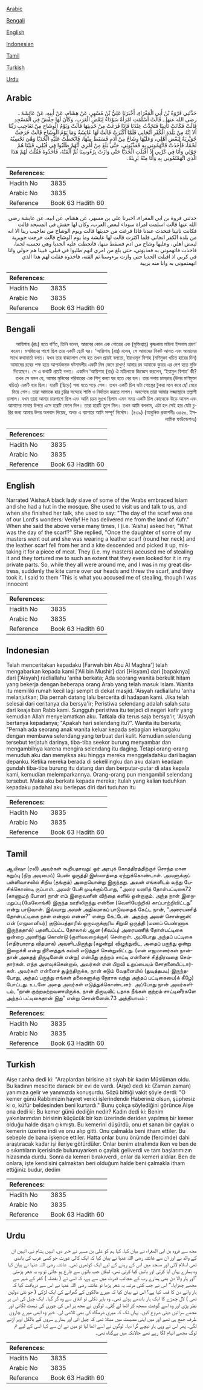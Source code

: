 [Arabic](#arabic)

[Bengali](#bengali)

[English](#english)

[Indonesian](#indonesian)

[Tamil](#tamil)

[Turkish](#turkish)

[Urdu](#urdu)

## Arabic


<div dir="rtl" lang="ar" style={{fontSize:'larger',backgroundColor:'#f8f9fa',padding:20}}>
حَدَّثَنِي فَرْوَةُ بْنُ أَبِي الْمَغْرَاءِ، أَخْبَرَنَا عَلِيُّ بْنُ مُسْهِرٍ، عَنْ هِشَامٍ، عَنْ أَبِيهِ، عَنْ عَائِشَةَ ـ رضى الله عنها ـ قَالَتْ أَسْلَمَتِ امْرَأَةٌ سَوْدَاءُ لِبَعْضِ الْعَرَبِ، وَكَانَ لَهَا حِفْشٌ فِي الْمَسْجِدِ قَالَتْ فَكَانَتْ تَأْتِينَا فَتَحَدَّثُ عِنْدَنَا فَإِذَا فَرَغَتْ مِنْ حَدِيثِهَا قَالَتْ وَيَوْمُ الْوِشَاحِ مِنْ تَعَاجِيبِ رَبِّنَا أَلاَ إِنَّهُ مِنْ بَلْدَةِ الْكُفْرِ أَنْجَانِي فَلَمَّا أَكْثَرَتْ قَالَتْ لَهَا عَائِشَةُ وَمَا يَوْمُ الْوِشَاحِ قَالَتْ خَرَجَتْ جُوَيْرِيَةٌ لِبَعْضِ أَهْلِي، وَعَلَيْهَا وِشَاحٌ مِنْ أَدَمٍ فَسَقَطَ مِنْهَا، فَانْحَطَّتْ عَلَيْهِ الْحُدَيَّا وَهْىَ تَحْسِبُهُ لَحْمًا، فَأَخَذَتْ فَاتَّهَمُونِي بِهِ فَعَذَّبُونِي، حَتَّى بَلَغَ مِنْ أَمْرِي أَنَّهُمْ طَلَبُوا فِي قُبُلِي، فَبَيْنَا هُمْ حَوْلِي وَأَنَا فِي كَرْبِي إِذْ أَقْبَلَتِ الْحُدَيَّا حَتَّى وَازَتْ بِرُءُوسِنَا ثُمَّ أَلْقَتْهُ، فَأَخَذُوهُ فَقُلْتُ لَهُمْ هَذَا الَّذِي اتَّهَمْتُمُونِي بِهِ وَأَنَا مِنْهُ بَرِيئَةٌ‏.‏
</div>
<div style={{backgroundColor:'#f8f9fa',padding:20, marginBottom: 10}}><table> <thead> <tr> <th>References:</th> <th></th> </tr> </thead> <tbody><tr><td>Hadith No</td><td>3835</td></tr><tr><td>Arabic No</td><td>3835</td></tr><tr><td>Reference</td><td>Book 63 Hadith 60</td></tr></tbody></table></div>


<div dir="rtl" lang="ar" style={{fontSize:'larger',backgroundColor:'#f8f9fa',padding:20}}>
حدثني فروة بن ابي المغراء، اخبرنا علي بن مسهر، عن هشام، عن ابيه، عن عايشة رضى الله عنها قالت اسلمت امراة سوداء لبعض العرب، وكان لها حفش في المسجد قالت فكانت تاتينا فتحدث عندنا فاذا فرغت من حديثها قالت ويوم الوشاح من تعاجيب ربنا الا انه من بلدة الكفر انجاني فلما اكثرت قالت لها عايشة وما يوم الوشاح قالت خرجت جويرية لبعض اهلي، وعليها وشاح من ادم فسقط منها، فانحطت عليه الحديا وهى تحسبه لحما، فاخذت فاتهموني به فعذبوني، حتى بلغ من امري انهم طلبوا في قبلي، فبينا هم حولي وانا في كربي اذ اقبلت الحديا حتى وازت برءوسنا ثم القته، فاخذوه فقلت لهم هذا الذي اتهمتموني به وانا منه بريية
</div>
<div style={{backgroundColor:'#f8f9fa',padding:20, marginBottom: 10}}><table> <thead> <tr> <th>References:</th> <th></th> </tr> </thead> <tbody><tr><td>Hadith No</td><td>3835</td></tr><tr><td>Arabic No</td><td>3835</td></tr><tr><td>Reference</td><td>Book 63 Hadith 60</td></tr></tbody></table></div>

## Bengali


<div dir="rtl" lang="bn" style={{fontSize:'larger',backgroundColor:'#f8f9fa',padding:20}}>
‘আয়িশাহ (রাঃ) হতে বর্ণিত, তিনি বলেন, আরবের কোন এক গোত্রের এক (মুক্তিপ্রাপ্ত) কৃষ্ণকায় মহিলা ইসলাম গ্রহণ করেন। মসজিদের পাশে ছিল তার একটি ছোট ঘর। ‘আয়িশাহ (রাঃ) বলেন, সে আমাদের নিকট আসত এবং আমাদের সাথে কথাবার্তা বলত। যখন তার বাক্যালাপ শেষ হত তখন প্রায়ই বলতো, ইয়াওমূল বিশাহ (মণিমুক্তা খচিত হারের দিন) আমাদের রবের পক্ষ হতে আশ্চর্যজনক ঘটনাবলীর একটি দিন জেনে রাখুন! আমার রব আমাকে কুফর এর দেশ হতে মুক্তি দিয়েছেন। সে এ কথাটি প্রায়ই বলত। একদিন ‘আয়িশাহ (রাঃ) ঐ মহিলাকে জিজ্ঞেস করলেন, ‘ইয়ামুল বিশাহ’ কী? তখন সে বলল যে, আমার মুনিবের পরিবারের এক শিশু কন্যা ঘর হতে বের হল। তার গলায় চামড়ার (উপর মণিমুক্তা খচিত) একটি হার ছিল। হারটি (ছিড়ে) গলা হতে পড়ে গেল। তখন একটি চিল ওটা গোশ্তের টুকরা মনে করে ছোঁ মেরে নিয়ে গেল। তারা আমাকে হার চুরির সন্দেহে শাস্তি ও নির্যাতন করতে লাগল। অবশেষে তারা আমার লজ্জাস্থানে তল্লাশী চালাল। যখন তারা আমার চারপাশে ছিল এবং আমি চরম দুঃখে ছিলাম এমন সময় একটি চিল কোত্থেকে উড়ে আসল এবং আমাদের মাথার উপরে এসে হারটি ফেলে দিল। তারা হারটি তুলে নিল। তখন আমি বললাম, এটা হল সেই হার যেটা চুরির জন্য আমার উপর অপবাদ দিয়েছ, অথচ এ ব্যাপারে আমি সম্পূর্ণ নির্দোষ। (৪৩৯) (আধুনিক প্রকাশনীঃ ৩৫৫০, ইসলামিক ফাউন্ডেশনঃ)
</div>
<div style={{backgroundColor:'#f8f9fa',padding:20, marginBottom: 10}}><table> <thead> <tr> <th>References:</th> <th></th> </tr> </thead> <tbody><tr><td>Hadith No</td><td>3835</td></tr><tr><td>Arabic No</td><td>3835</td></tr><tr><td>Reference</td><td>Book 63 Hadith 60</td></tr></tbody></table></div>

## English


<div dir="ltr" lang="en" style={{fontSize:'larger',backgroundColor:'#f8f9fa',padding:20}}>
Narrated 'Aisha:A black lady slave of some of the 'Arabs embraced Islam and she had a hut in the mosque. She used to visit us and talk to us, and when she finished her talk, she used to say: "The day of the scarf was one of our Lord's wonders: Verily! He has delivered me from the land of Kufr." When she said the above verse many times, I (i.e. 'Aisha) asked her, "What was the day of the scarf?" She replied, "Once the daughter of some of my masters went out and she was wearing a leather scarf (round her neck) and the leather scarf fell from her and a kite descended and picked it up, mistaking it for a piece of meat. They (i.e. my masters) accused me of stealing it and they tortured me to such an extent that they even looked for it in my private parts. So, while they all were around me, and I was in my great distress, suddenly the kite came over our heads and threw the scarf, and they took it. I said to them 'This is what you accused me of stealing, though I was innocent
</div>
<div style={{backgroundColor:'#f8f9fa',padding:20, marginBottom: 10}}><table> <thead> <tr> <th>References:</th> <th></th> </tr> </thead> <tbody><tr><td>Hadith No</td><td>3835</td></tr><tr><td>Arabic No</td><td>3835</td></tr><tr><td>Reference</td><td>Book 63 Hadith 60</td></tr></tbody></table></div>

## Indonesian


<div dir="ltr" lang="id" style={{fontSize:'larger',backgroundColor:'#f8f9fa',padding:20}}>
Telah menceritakan kepadaku [Farwah bin Abu Al Maghra'] telah mengabarkan kepada kami ['Ali bin Mushir] dari [Hisyam] dari [bapaknya] dari ['Aisyah] radliallahu 'anha berkata; Ada seorang wanita berkulit hitam yang bekerja dengan beberapa orang Arab yang telah masuk Islam. Wanita itu memiliki rumah kecil lagi sempit di dekat masjid. 'Aisyah radliallahu 'anha melanjutkan; Dia pernah datang lalu bercerita di hadapan kami. Jika telah selesai dari ceritanya dia bersya'ir; Peristiwa selendang adalah salah satu dari keajaiban Rabb kami. Sungguh peristiwa itu terjadi di negeri kafir yang kemudian Allah menyelamatkan aku. Tatkala dia terus saja bersya'ir, 'Aisyah bertanya kepadanya; "Apakah hari selendang itu?". Wanita itu berkata; "Pernah ada seorang anak wanita keluar kepada sebagian keluargaku dengan membawa selendang yang terbuat dari kulit. Kemudian selendang tersebut terjatuh darinya, tiba-tiba seekor burung menyambar dan mengambilnya karena mengira selendang itu daging. Tetapi orang-orang menuduh aku dan menyiksa aku hingga mereka menggeladahku dari bagian depanku. Ketika mereka berada di sekelilingku dan aku dalam keadaan gundah tiba-tiba burung itu datang dan dan berputar-putar di atas kepala kami, kemudian melemparkannya. Orang-orang pun mengambil selendang tersebut. Maka aku berkata kepada mereka; Itulah yang kalian tuduhkan kepadaku padahal aku berlepas diri dari tuduhan itu
</div>
<div style={{backgroundColor:'#f8f9fa',padding:20, marginBottom: 10}}><table> <thead> <tr> <th>References:</th> <th></th> </tr> </thead> <tbody><tr><td>Hadith No</td><td>3835</td></tr><tr><td>Arabic No</td><td>3835</td></tr><tr><td>Reference</td><td>Book 63 Hadith 60</td></tr></tbody></table></div>

## Tamil


<div dir="ltr" lang="ta" style={{fontSize:'larger',backgroundColor:'#f8f9fa',padding:20}}>
ஆயிஷா (ரலி) அவர்கள் கூறியதாவது: ஓர் அரபுக் கோத்திரத்திற்குச் சொந்த மான கறுப்பு (நிற அடிமைப்) பெண் ஒருத்தி இஸ்லாத்தை ஏற்றுக்கொண்டாள். அவளுக்குப் பள்ளிவாசலில் சிறிய (தங்கும்) அறையொன்று இருந்தது. அவள் எங்களிடம் வந்து பேசிக்கொண்டி ருப்பாள். அவள் பேசி முடிக்கும்போது, “அரை யணித் தோள்பட்டிகை72 (காணாமற் போன) நாள் எம் இறைவனின் விந்தை களில் ஒன்றாகும். அந்த நாள் இறைமறுப்பு (மேலோங்கி) இருந்த ஊரிலிருந்து என்னை (வெளியேற்றிக்) காப்பாற்றிவிட்டது” என்று பாடுவாள். இவ்வாறு அவள் அதிகமாகப் பாடுவதைக் கேட்ட நான், “அரையணித் தோள்பட்டிகை நாள் என்றால் என்ன?” என்று கேட்டேன். அதற்கு அவள் சொன்னாள்: என் (எஜமானியர்) குடும்பத்தாரில் ஒருவருக்குரிய சிறுமி ஒருத்தி (மணப் பெண்ணாக இருந்ததால்) பதனிடப்பட்ட தோலால் ஆன (சிவப்பு) அரையணித் தோள்பட்டிகை ஒன்றை அணிந்து கொண்டு (குளியலறைக்குச்) சென்றாள். அப்போது அந்தப் பட்டிகை (எதிர்பாராத விதமாக) அவளிடமிருந்து (கழன்று) விழுந்துவிட, அதைப் பருந்து ஒன்று இறைச்சி என்று நினைத்துக் கவ்வி எடுத்துச் சென்றுவிட்டது. (என் எஜமானர்கள் நான்தான் அதைத் திருடினேன் என்று) என்மீது குற்றம் சாட்டி என்னைச் சித்திரவதை செய்தார்கள். எந்த அளவுக்கென்றால், அவர்கள் என் பிறவி உறுப்பையும் சோதனையிட்டார்கள். அவர்கள் என்னைச் சூழ்ந்திருக்க, நான் கடும் வேதனையில் (துடித்தபடி) இருந்தபோது, அந்தப் பருந்து எங்கள் தலைகளுக்கு நேராக வந்து அந்தப் பட்டிகையை(க் கீழே) போட்டது. உடனே அதை அவர்கள் எடுத்துக்கொண்டனர். அப்போது நான் அவர்களிடம், “நான் குற்றமற்றவளாயிருக்க, நான் திருடிவிட் டதாக நீங்கள் குற்றம் சாட்டினீர்களே அந்தப் பட்டிகைதான் இது” என்று சொன்னேன்.73 அத்தியாயம் :
</div>
<div style={{backgroundColor:'#f8f9fa',padding:20, marginBottom: 10}}><table> <thead> <tr> <th>References:</th> <th></th> </tr> </thead> <tbody><tr><td>Hadith No</td><td>3835</td></tr><tr><td>Arabic No</td><td>3835</td></tr><tr><td>Reference</td><td>Book 63 Hadith 60</td></tr></tbody></table></div>

## Turkish


<div dir="ltr" lang="tr" style={{fontSize:'larger',backgroundColor:'#f8f9fa',padding:20}}>
Aişe r.anha dedi ki: "Araplardan birisine ait siyah bir kadın Müslüman oldu. Bu kadının mescitte daracık bir evi de vardı. (Aişe) dedi ki: (Zaman zaman) yanımıza gelir ve yanımızda konuşurdu. Sözü bittiği vakit şöyle derdi: "O kemer günü Rabbimizin hayret verici işlerindendir Haberiniz olsun, şüphesiz ki o, küfür beldesinden beni kurtardı." Bunu çokça söylediğini görünce Aişe ona dedi ki: Bu kemer günü dediğin nedir? Kadın dedi ki: Benim yakınlarımdan birisinin küçücük bir kızı üzerinde deriden yapılmış bir kemer olduğu halde dışarı çıkmıştı. Bu kemerini düşürdü, onu et sanan bir çaylak o kemerin üzerine indi ve onu alıp gitti. Onu çalmakla beni itham ettiler. Bu sebeple de bana işkence ettiler. Hatta onlar bunu önümde (fercimde) dahi araştıracak kadar işi ileriye götürdüler. Onlar benim etrafımda iken ve ben de o sıkıntıların içerisinde bulunuyarken o çaylak geliverdi ve tam başlarımızın hizasında durdu. Sonra da kemeri bırakıverdi, onlar da kemeri aldılar. Ben de onlara, işte kendisini çalmaktan beri olduğum halde beni çalmakla itham ettiğiniz budur, dedim
</div>
<div style={{backgroundColor:'#f8f9fa',padding:20, marginBottom: 10}}><table> <thead> <tr> <th>References:</th> <th></th> </tr> </thead> <tbody><tr><td>Hadith No</td><td>3835</td></tr><tr><td>Arabic No</td><td>3835</td></tr><tr><td>Reference</td><td>Book 63 Hadith 60</td></tr></tbody></table></div>

## Urdu


<div dir="rtl" lang="ur" style={{fontSize:'larger',backgroundColor:'#f8f9fa',padding:20}}>
مجھ سے فروہ بن ابی المغراء نے بیان کیا، کہا ہم کو علی بن مسہر نے خبر دی، انہیں ہشام نے، انہیں ان کے والد نے اور ان سے عائشہ رضی اللہ عنہا نے بیان کیا کہ ایک کالی عورت جو کسی عرب کی باندی تھی اسلام لائی اور مسجد میں اس کے رہنے کے لیے ایک کوٹھری تھی۔ عائشہ رضی اللہ عنہا نے بیان کیا وہ ہمارے یہاں آیا کرتی اور باتیں کیا کرتی تھی، لیکن جب باتوں سے فارغ ہو جاتی تو وہ یہ شعر پڑھتی ”اور ہار والا دن بھی ہمارے رب کے عجائب قدرت میں سے ہے، کہ اسی نے ( بفضلہ ) کفر کے شہر سے مجھے چھڑایا۔“ اس نے جب کئی مرتبہ یہ شعر پڑھا تو عائشہ رضی اللہ عنہا نے اس سے دریافت کیا کہ ہار والے دن کا قصہ کیا ہے؟ اس نے بیان کیا کہ میرے مالکوں کے گھرانے کی ایک لڑکی ( جو نئی دولہن تھی ) لال چمڑے کا ایک ہار باندھے ہوئے تھی۔ وہ باہر نکلی تو اتفاق سے وہ گر گیا۔ ایک چیل کی اس پر نظر پڑی اور وہ اسے گوشت سمجھ کر اٹھا لے گئی۔ لوگوں نے مجھ پر اس کی چوری کی تہمت لگائی اور مجھے سزائیں دینی شروع کیں۔ یہاں تک کہ میری شرمگاہ کی بھی تلاشی لی۔ خیر وہ ابھی میرے چاروں طرف جمع ہی تھے اور میں اپنی مصیبت میں مبتلا تھی کہ چیل آئی اور ہمارے سروں کے بالکل اوپر اڑنے لگی۔ پھر اس نے وہی ہار نیچے گرا دیا۔ لوگوں نے اسے اٹھا لیا تو میں نے ان سے کہا اسی کے لیے تم لوگ مجھے اتہام لگا رہے تھے حالانکہ میں بےگناہ تھی۔
</div>
<div style={{backgroundColor:'#f8f9fa',padding:20, marginBottom: 10}}><table> <thead> <tr> <th>References:</th> <th></th> </tr> </thead> <tbody><tr><td>Hadith No</td><td>3835</td></tr><tr><td>Arabic No</td><td>3835</td></tr><tr><td>Reference</td><td>Book 63 Hadith 60</td></tr></tbody></table></div>